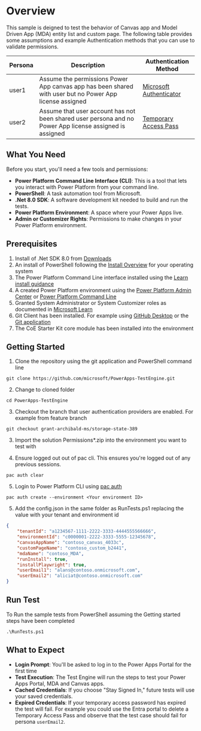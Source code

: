 # Overview

This sample is deigned to test the behavior of Canvas app and Model Driven App (MDA) entity list and custom page. The following table provides some assumptions and example Authentication methods that you can use to validate permissions.

| Persona | Description | Authentication Method |
|---------|-------------|-----------------------|
| user1   | Assume the permissions Power App canvas app has been shared with user but no Power App license assigned | [Microsoft Authenticator](https://learn.microsoft.com/entra/identity/authentication/concept-authentication-authenticator-app)
| user2   | Assume that user account has not been shared user persona and no Power App license assigned is assigned | [Temporary Access Pass](https://learn.microsoft.com/entra/identity/authentication/howto-authentication-temporary-access-pass)

## What You Need

Before you start, you'll need a few tools and permissions:
- **Power Platform Command Line Interface (CLI)**: This is a tool that lets you interact with Power Platform from your command line.
- **PowerShell**: A task automation tool from Microsoft.
- **.Net 8.0 SDK**: A software development kit needed to build and run the tests.
- **Power Platform Environment**: A space where your Power Apps live.
- **Admin or Customizer Rights**: Permissions to make changes in your Power Platform environment.

## Prerequisites

1. Install of .Net SDK 8.0 from [Downloads](https://dotnet.microsoft.com/download/dotnet/8.0)
2. An install of PowerShell following the [Install Overview](https://learn.microsoft.com/powershell/scripting/install/installing-powershel) for your operating system
3. The Power Platform Command Line interface installed using the [Learn install guidance](https://learn.microsoft.com/power-platform/developer/cli/introduction?tabs=windows#install-microsoft-power-platform-cli)
4. A created Power Platform environment using the [Power Platform Admin Center](https://learn.microsoft.com/power-platform/admin/create-environment) or [Power Platform Command Line](https://learn.microsoft.com/power-platform/developer/cli/reference/admin#pac-admin-create)
5. Granted System Administrator or System Customizer roles as documented in [Microsoft Learn](https://learn.microsoft.compower-apps/maker/model-driven-apps/privileges-required-customization#system-administrator-and-system-customizer-security-roles)
6. Git Client has been installed. For example using [GitHub Desktop](https://desktop.github.com/download/) or the [Git application](https://git-scm.com/book/en/v2/Getting-Started-Installing-Git)
7. The CoE Starter Kit core module has been installed into the environment

## Getting Started

1. Clone the repository using the git application and PowerShell command line

```pwsh
git clone https://github.com/microsoft/PowerApps-TestEngine.git
```

2. Change to cloned folder

```pwsh
cd PowerApps-TestEngine
```

3. Checkout the branch that user authentication providers are enabled. For example from feature branch

```pwsh
git checkout grant-archibald-ms/storage-state-389
```

3. Import the solution Permissions*.zip into the environment you want to test with

4. Ensure logged out out of pac cli. This ensures you're logged out of any previous sessions.

```pwsh
pac auth clear
```

5. Login to Power Platform CLI using [pac auth](https://learn.microsoft.com/power-platform/developer/cli/reference/auth#pac-auth-create)

```pwsh
pac auth create --environment <Your environment ID>
```

5. Add the config.json in the same folder as RunTests.ps1 replacing the value with your tenant and  environment id

```json
{
    "tenantId": "a1234567-1111-2222-3333-4444555566666",
    "environmentId": "c0000001-2222-3333-5555-12345678",
    "canvasAppName": "contoso_canvas_4033c",
    "customPageName": "contoso_custom_b2441",
    "mdaName": "contoso_MDA",
    "runInstall": true,
    "installPlaywright": true,
    "userEmail1": "alans@contoso.onmicrosoft.com",
    "userEmail2": "aliciat@contoso.onmicrosoft.com"
}
```

## Run Test

To Run the sample tests from PowerShell assuming the Getting started steps have been completed

```pwsh
.\RunTests.ps1
```

## What to Expect

- **Login Prompt**: You'll be asked to log in to the Power Apps Portal for the first time
- **Test Execution**: The Test Engine will run the steps to test your Power Apps Portal, MDA and Canvas apps.
- **Cached Credentials**: If you choose "Stay Signed In," future tests will use your saved credentials.
- **Expired Credentials**: If your temporary access password has expired the test will fail. For example you could use the Entra portal to delete a Temporary Access Pass and observe that the test case should fail for persona `userEmail2`.
